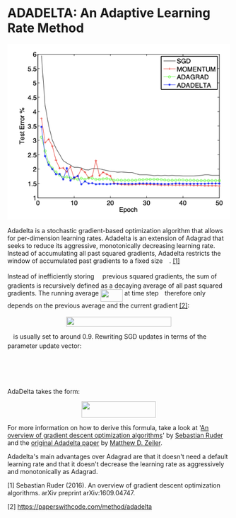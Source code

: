 # ADADELTA: An Adaptive Learning Rate Method

![Adadelta Example](doc/adadelta_example.png)

Adadelta is a stochastic gradient-based optimization algorithm that allows for per-dimension learning rates. Adadelta is an extension of Adagrad that seeks to reduce its aggressive, monotonically decreasing learning rate. Instead of accumulating all past squared gradients, Adadelta restricts the window of accumulated past gradients to a fixed size <img src="tex/ae4fb5973f393577570881fc24fc2054.svg?invert_in_darkmode" align=middle width=10.82192594999999pt height=14.15524440000002pt/>. <a href="#citation1">[1]</a>

Instead of inefficiently storing <img src="tex/ae4fb5973f393577570881fc24fc2054.svg?invert_in_darkmode" align=middle width=10.82192594999999pt height=14.15524440000002pt/> previous squared gradients, the sum of gradients is recursively defined as a decaying average of all past squared gradients. The running average <img src="tex/16423efbb7c672354f022590a8f79ed2.svg?invert_in_darkmode" align=middle width=50.29113704999999pt height=27.94539330000001pt/> at time step <img src="tex/4f4f4e395762a3af4575de74c019ebb5.svg?invert_in_darkmode" align=middle width=5.936097749999991pt height=20.221802699999984pt/> therefore only depends on the previous average and the current gradient <a href="#citation2">[2]</a>:

<p align="center"><img src="tex/9d55fd72b8efdeca23093c2ed0ea5745.svg?invert_in_darkmode" align=middle width=238.72752749999998pt height=22.14809025pt/></p>

<img src="tex/11c596de17c342edeed29f489aa4b274.svg?invert_in_darkmode" align=middle width=9.423880949999988pt height=14.15524440000002pt/> is usually set to around 0.9. Rewriting SGD updates in terms of the parameter update vector:

<p align="center"><img src="tex/3ca6889677ea09e526a816322160498f.svg?invert_in_darkmode" align=middle width=103.89164114999998pt height=16.1187015pt/></p>

<p align="center"><img src="tex/8fdfd1eb52433d071078828592da25cc.svg?invert_in_darkmode" align=middle width=117.5226921pt height=15.251136449999997pt/></p>

AdaDelta takes the form:

<p align="center"><img src="tex/2de22b33302abdf5e16b99d95e6bf125.svg?invert_in_darkmode" align=middle width=168.40660485pt height=36.773649pt/></p>

For more information on how to derive this formula, take a look at '[An overview of gradient descent optimization algorithms](https://ruder.io/optimizing-gradient-descent/index.html#adadelta)' by [Sebastian Ruder](https://twitter.com/seb_ruder) and the [original Adadelta paper](https://arxiv.org/abs/1212.5701) by [Matthew D. Zeiler](https://arxiv.org/search/cs?searchtype=author&query=Zeiler%2C+M+D).

Adadelta's main advantages over Adagrad are that it doesn't need a default learning rate and that it doesn't decrease the learning rate as aggressively and monotonically as Adagrad. 

<p id="citation1">[1] Sebastian Ruder (2016). An overview of gradient descent optimization algorithms. arXiv preprint arXiv:1609.04747.</p>

<p id="citation2">[2] <a href="https://paperswithcode.com/method/adadelta">https://paperswithcode.com/method/adadelta</a></p>